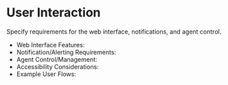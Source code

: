 # User Interaction

Specify requirements for the web interface, notifications, and agent control.

- Web Interface Features:
- Notification/Alerting Requirements:
- Agent Control/Management:
- Accessibility Considerations:
- Example User Flows:
